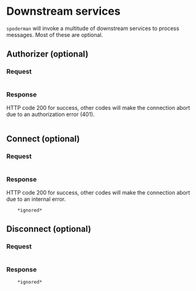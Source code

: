 # Downstream services

`spoderman` will invoke a multitude of downstream services to process messages. Most of these are optional.


## Authorizer (optional)

### Request

```
```

### Response

HTTP code 200 for success, other codes will make the connection abort due to an authorization error (401).

```
```

## Connect (optional)

### Request

```
```

### Response

HTTP code 200 for success, other codes will make the connection abort due to an internal error.

```
    *ignored*
```

## Disconnect (optional)

### Request

```
```

### Response

```
    *ignored*
```
